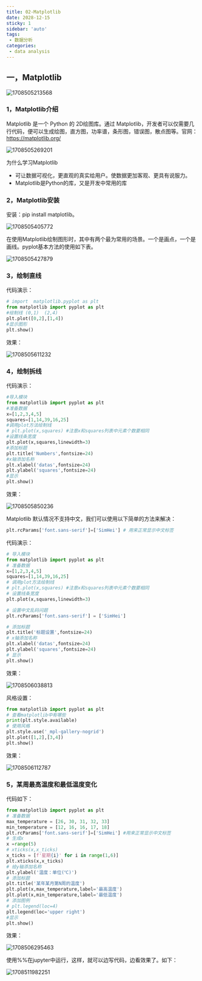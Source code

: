 ```yaml
---
title: 02-Matplotlib
date: 2028-12-15
sticky: 1
sidebar: 'auto'
tags:
 - 数据分析
categories:
 - data analysis
---
```




## 一，Matplotlib

![1708505213568](./assets/1708505213568.png)

### 1，Matplotlib介绍

Matplotlib 是一个 Python 的 2D绘图库。通过 Matplotlib，开发者可以仅需要几行代码，便可以生成绘图，直方图，功率谱，条形图，错误图，散点图等。官网：https://matplotlib.org/ 

![1708505269201](./assets/1708505269201.png)



为什么学习Matplotlib

- 可让数据可视化，更直观的真实给用户。使数据更加客观、更具有说服力。
- Matplotlib是Python的库，又是开发中常用的库



### 2，Matplotlib安装



安装：pip install matplotlib。

![1708505405772](./assets/1708505405772.png)



在使用Matplotlib绘制图形时，其中有两个最为常用的场景。一个是画点，一个是画线。pyplot基本方法的使用如下表。 

![1708505427879](./assets/1708505427879.png)

### 3，绘制直线



代码演示：

```python
# import  matplotlib.pyplot as plt
from matplotlib import pyplot as plt
#绘制线 (0,1)  (2,4)
plt.plot([0,2],[1,4])
#显示图形
plt.show()
```



效果：

![1708505611232](./assets/1708505611232.png)





### 4，绘制拆线



代码演示：

```python
#导入模块
from matplotlib import pyplot as plt
#准备数据
x=[1,2,3,4,5]
squares=[1,14,39,16,25]
#调用plot方法绘制线
# plt.plot(x,squares) #注意x和squares列表中元素个数要相同
#设置线条宽度
plt.plot(x,squares,linewidth=3)
#添加标题
plt.title('Numbers',fontsize=24)
#x轴添加名称
plt.xlabel('datas',fontsize=24)
plt.ylabel('squares',fontsize=24)
#显示
plt.show()
```



效果：

![1708505850236](./assets/1708505850236.png)



Matplotlib 默认情况不支持中文，我们可以使用以下简单的方法来解决： 

```python
plt.rcParams['font.sans-serif']=['SimHei'] # 用来正常显示中文标签
```



代码演示：

```python
# 导入模块
from matplotlib import pyplot as plt
# 准备数据
x=[1,2,3,4,5]
squares=[1,14,39,16,25]
# 调用plot方法绘制线
# plt.plot(x,squares) #注意x和squares列表中元素个数要相同
# 设置线条宽度
plt.plot(x,squares,linewidth=3)

# 设置中文乱码问题
plt.rcParams['font.sans-serif'] = ['SimHei']

# 添加标题
plt.title('标题设置',fontsize=24)
# x轴添加名称
plt.xlabel('datas',fontsize=24)
plt.ylabel('squares',fontsize=24)
# 显示
plt.show()
```



效果：

![1708506038813](./assets/1708506038813.png)





风格设置：

```python
from matplotlib import pyplot as plt
# 查看matplotlib中有哪些
print(plt.style.available)
# 使用风格
plt.style.use('_mpl-gallery-nogrid')
plt.plot([1,2],[3,4])
plt.show()
```



效果：

![1708506112787](./assets/1708506112787.png)





### 5，某周最高温度和最低温度变化



代码如下：

```python
from matplotlib import pyplot as plt
# 准备数据
max_temperature = [26, 30, 31, 32, 33]
min_temperature = [12, 16, 16, 17, 18]
plt.rcParams['font.sans-serif']=['SimHei'] #用来正常显示中文标签
# 生成x
x =range(5)
# xticks(x,x_ticks)
x_ticks = [f'星期{i}' for i in range(1,6)]
plt.xticks(x,x_ticks)
# 给y轴添加名称
plt.ylabel('温度：单位(℃)')
# 添加标题
plt.title('某年某月第N周的温度')
plt.plot(x,max_temperature,label='最高温度')
plt.plot(x,min_temperature,label='最低温度')
# 添加图例
# plt.legend(loc=4)
plt.legend(loc='upper right')
#显示
plt.show()
```



效果：

![1708506295463](./assets/1708506295463.png)



使用%%在jupyter中运行，这样，就可以边写代码，边看效果了。如下：

![1708511982251](./assets/1708511982251.png)































